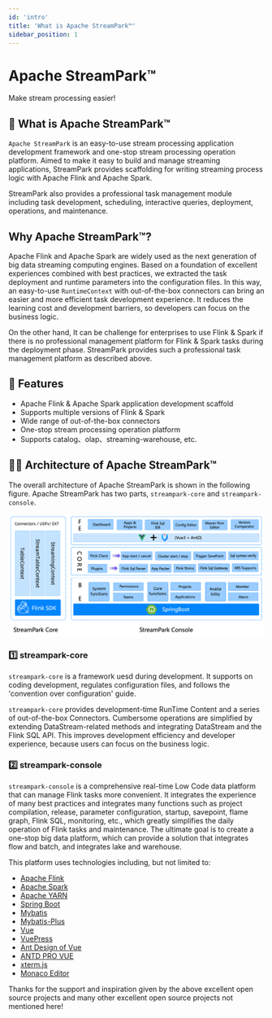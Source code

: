 ```yaml
---
id: 'intro'
title: 'What is Apache StreamPark™'
sidebar_position: 1
---
```


# Apache StreamPark™

Make stream processing easier!

## 🚀 What is Apache StreamPark™

`Apache StreamPark` is an easy-to-use stream processing application development framework and one-stop stream processing operation platform. Aimed to make it easy to build and manage streaming applications, StreamPark provides scaffolding for writing streaming process logic with Apache Flink and Apache Spark.

StreamPark also provides a professional task management module including task development, scheduling, interactive queries, deployment, operations, and maintenance.

## Why Apache StreamPark™?

Apache Flink and Apache Spark are widely used as the next generation of big data streaming computing engines. Based on a foundation of excellent experiences combined with best practices, we extracted the task deployment and runtime parameters into the configuration files. In this way, an easy-to-use `RuntimeContext` with out-of-the-box connectors can bring an easier and more efficient task development experience. It reduces the learning cost and development barriers, so developers can focus on the business logic.

On the other hand, It can be challenge for enterprises to use Flink & Spark if there is no professional management platform for Flink & Spark tasks during the deployment phase. StreamPark provides such a professional task management platform as described above.

## 🎉 Features

* Apache Flink & Apache Spark application development scaffold
* Supports multiple versions of Flink & Spark
* Wide range of out-of-the-box connectors
* One-stop stream processing operation platform
* Supports catalog、olap、streaming-warehouse, etc.

## 🏳‍🌈 Architecture of Apache StreamPark™

The overall architecture of Apache StreamPark is shown in the following figure. Apache StreamPark has two parts, `streampark-core` and `streampark-console`.

![StreamPark Archite](/doc/image_en/streampark_archite.png)

### 1️⃣ streampark-core

`streampark-core` is a framework uesd during development. It supports on coding development, regulates configuration files, and follows the 'convention over configuration' guide.

`streampark-core` provides development-time RunTime Content and a series of out-of-the-box Connectors. Cumbersome operations are simplified by extending DataStream-related methods and integrating DataStream and the Flink SQL API. This improves development efficiency and developer experience, because users can focus on the business logic.

### 2️⃣ streampark-console

`streampark-console` is a comprehensive real-time Low Code data platform that can manage Flink tasks more convenient.
It integrates the experience of many best practices and integrates many functions such as project compilation, release,
parameter configuration, startup, savepoint, flame graph, Flink SQL, monitoring, etc., which greatly simplifies the daily operation of Flink tasks and maintenance. The ultimate goal is to create a one-stop big data platform, which can provide a solution that integrates flow and batch, and integrates lake and warehouse.

This platform uses technologies including, but not limited to:

* [Apache Flink](http://flink.apache.org)
* [Apache Spark](http://spark.apache.org)
* [Apache YARN](http://hadoop.apache.org)
* [Spring Boot](https://spring.io/projects/spring-boot/)
* [Mybatis](http://www.mybatis.org)
* [Mybatis-Plus](http://mp.baomidou.com)
* [Vue](https://cn.vuejs.org/)
* [VuePress](https://vuepress.vuejs.org/)
* [Ant Design of Vue](https://antdv.com/)
* [ANTD PRO VUE](https://pro.antdv)
* [xterm.js](https://xtermjs.org/)
* [Monaco Editor](https://microsoft.github.io/monaco-editor/)
  
Thanks for the support and inspiration given by the above excellent open source projects and many other excellent open source projects not mentioned here!
